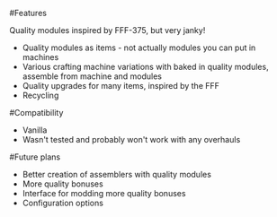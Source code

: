 #Features

Quality modules inspired by FFF-375, but very janky!

* Quality modules as items - not actually modules you can put in machines
* Various crafting machine variations with baked in quality modules, assemble from machine and modules 
* Quality upgrades for many items, inspired by the FFF
* Recycling

#Compatibility

* Vanilla
* Wasn't tested and probably won't work with any overhauls

#Future plans

* Better creation of assemblers with quality modules
* More quality bonuses
* Interface for modding more quality bonuses
* Configuration options
